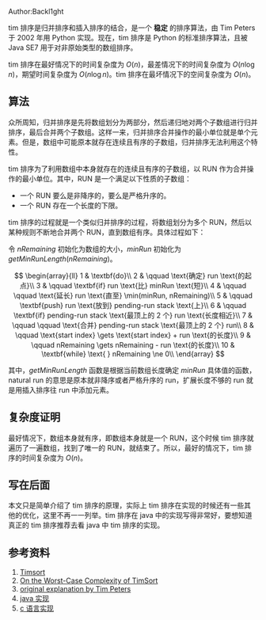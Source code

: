 Author:Backl1ght

tim 排序是归并排序和插入排序的结合，是一个 **稳定** 的排序算法，由 Tim Peters 于 2002 年用 Python 实现。现在，tim 排序是 Python 的标准排序算法，且被 Java SE7 用于对非原始类型的数组排序。

tim 排序在最好情况下的时间复杂度为 $O(n)$，最差情况下的时间复杂度为 $O(n \log n)$，期望时间复杂度为 $O(n \log n)$。tim 排序在最坏情况下的空间复杂度为 $O(n)$。

## 算法

众所周知，归并排序是先将数组划分为两部分，然后递归地对两个子数组进行归并排序，最后合并两个子数组。这样一来，归并排序合并操作的最小单位就是单个元素。但是，数组中可能原本就存在连续且有序的子数组，归并排序无法利用这个特性。

tim 排序为了利用数组中本身就存在的连续且有序的子数组，以 RUN 作为合并操作的最小单位。其中，RUN 是一个满足以下性质的子数组：

-   一个 RUN 要么是非降序的，要么是严格升序的。
-   一个 RUN 存在一个长度的下限。

tim 排序的过程就是一个类似归并排序的过程，将数组划分为多个 RUN，然后以某种规则不断地合并两个 RUN，直到数组有序。具体过程如下：

令 $nRemaining$ 初始化为数组的大小，$minRun$ 初始化为 $getMinRunLength(nRemaining)$。

$$
\begin{array}{ll}
1 & \textbf{do}\\
2 & \qquad \text{确定} run \text{的起点}\\
3 & \qquad \textbf{if} run \text{比} minRun \text{短}\\
4 & \qquad \qquad \text{延长} run \text{直至} \min(minRun, nRemaining)\\
5 & \qquad \textbf{push} run \text{放到} pending-run stack \text{上}\\
6 & \qquad \textbf{if} pending-run stack \text{最顶上的 2 个} run \text{长度相近}\\
7 & \qquad  \qquad \text{合并} pending-run stack \text{最顶上的 2 个} run\\
8 & \qquad \text{start index} \gets \text{start index} + run \text{的长度}\\
9 & \qquad nRemaining \gets nRemaining - run \text{的长度}\\
10 & \textbf{while} \text{ } nRemaining \ne 0\\
\end{array}
$$

其中，$getMinRunLength$ 函数是根据当前数组长度确定 $minRun$ 具体值的函数，natural run 的意思是原本就非降序或者严格升序的 run，扩展长度不够的 run 就是用插入排序往 run 中添加元素。

## 复杂度证明

最好情况下，数组本身就有序，即数组本身就是一个 RUN，这个时候 tim 排序就遍历了一遍数组，找到了唯一的 RUN，就结束了。所以，最好的情况下，tim 排序的时间复杂度为 $O(n)$。

## 写在后面

本文只是简单介绍了 tim 排序的原理，实际上 tim 排序在实现的时候还有一些其他的优化，这里不再一一列举。tim 排序在 java 中的实现写得非常好，要想知道真正的 tim 排序推荐去看 java 中 tim 排序的实现。

## 参考资料

1.  [Timsort](https://en.wikipedia.org/wiki/Timsort)
2.  [On the Worst-Case Complexity of TimSort](https://drops.dagstuhl.de/opus/volltexte/2018/9467/pdf/LIPIcs-ESA-2018-4.pdf)
3.  [original explanation by Tim Peters](https://bugs.python.org/file4451/timsort.txt)
4.  [java 实现](https://web.archive.org/web/20150716000631/https://android.googlesource.com/platform/libcore/+/gingerbread/luni/src/main/java/java/util/TimSort.java)
5.  [c 语言实现](http://svn.python.org/projects/python/trunk/Objects/listobject.c)
